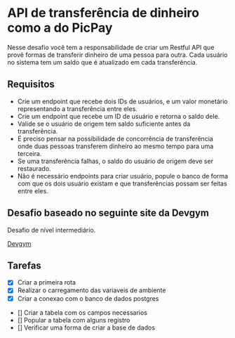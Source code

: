 # API de transferência de dinheiro como a do PicPay

Nesse desafio você tem a responsabilidade de criar um Restful API que provê formas de transferir dinheiro de uma pessoa para outra. Cada usuário no sistema tem um saldo que é atualizado em cada transferência. 

## Requisitos

- Crie um endpoint que recebe dois IDs de usuários, e um valor monetário representando a transferência entre eles. 
- Crie um endpoint que recebe um ID de usuário e retorna o saldo dele. 
- Valide se o usuário de origem tem saldo suficiente antes da transferência. 
- É preciso pensar na possibilidade de concorrência de transferência onde duas pessoas transferem dinheiro ao mesmo tempo para uma terceira. 
- Se uma transferência falhas, o saldo do usuário de origem deve ser restaurado. 
- Não é necessário endpoints para criar usuário, popule o banco de forma com que os dois usuário existam e que transferências possam ser feitas entre eles. 

## Desafio baseado no seguinte site da Devgym
Desafio de nível intermediário. 

[Devgym](https://app.devgym.com.br)

## Tarefas
- [x] Criar a primeira rota
- [x] Realizar o carregamento das variaveis de ambiente
- [x] Criar a conexao com o banco de dados postgres 
- [] Criar a tabela com os campos necessarios 
- [] Popular a tabela com alguns registro 
- [] Verificar uma forma de criar a base de dados